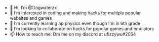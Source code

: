 - 👋 Hi, I’m @Dogwaterzx
- 👀 I’m interested in coding and making hacks for multiple popular websites and games
- 🌱 I’m currently learning ap physics even though I'm in 6th grade
- 💞️ I’m looking to collaborate on hacks for popular games and emulators
- 📫 How to reach me: Dm me on my discord at ufizzywu#2054

<!---
Dogwaterzx/Dogwaterzx is a ✨ special ✨ repository because its `README.md` (this file) appears on your GitHub profile.
You can click the Preview link to take a look at your changes.
--->
